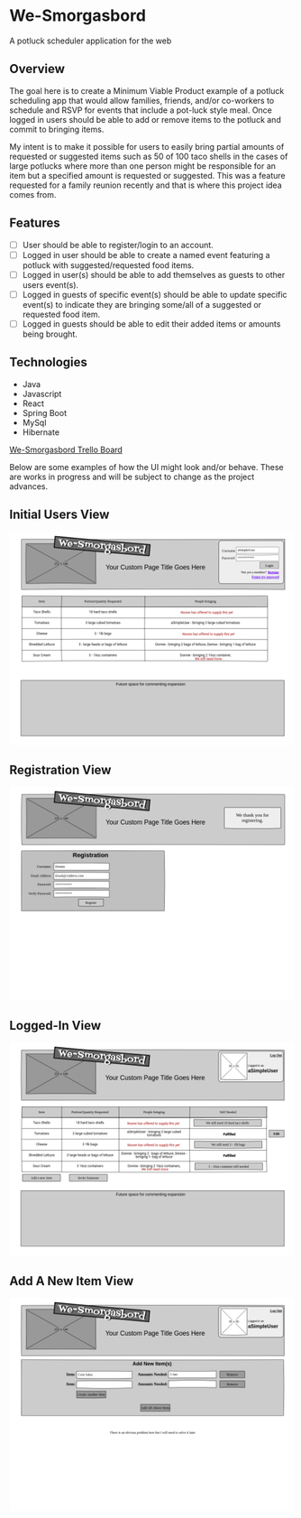 # We-Smorgasbord
A potluck scheduler application for the web

## **Overview**
The goal here is to create a Minimum Viable Product example of a potluck scheduling app that would allow families, friends, and/or co-workers to schedule and RSVP for events that include a pot-luck style meal. Once logged in users should be able to add or remove items to the potluck and commit to bringing items. 

My intent is to make it possible for users to easily bring partial amounts of requested or suggested items such as 50 of 100 taco shells in the cases of large potlucks where more than one person might be responsible for an item but a specified amount is requested or suggested. This was a feature requested for a family reunion recently and that is where this project idea comes from. 

## **Features**

- [ ] User should be able to register/login to an account.
- [ ] Logged in user should be able to create a named event featuring a potluck with suggested/requested food items.
- [ ] Logged in user(s) should be able to add themselves as guests to other users event(s).
- [ ] Logged in guests of specific event(s) should be able to update specific event(s) to indicate they are bringing some/all of a suggested or requested food item.
- [ ] Logged in guests should be able to edit their added items or amounts being brought.

## **Technologies**

- Java
- Javascript
- React
- Spring Boot
- MySql
- Hibernate

[We-Smorgasbord Trello Board](https://trello.com/b/rLj7Vcrb/lc2020)

Below are some examples of how the UI might look and/or behave. These are works in progress and will be subject to change as the project advances. 

## **Initial Users View**
![Initial View](/pages/visitor.png)

## **Registration View**
![Register View](/pages/registration.png)

## **Logged-In View**
![Logged In View](/pages/loggedin.png)

## **Add A New Item View**
![Add A New Item View](/pages/addanewitem.png)
